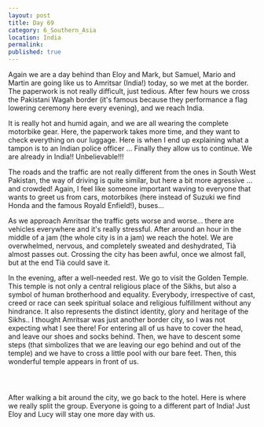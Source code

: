 ```yaml
---
layout: post
title: Day 69
category: 6_Southern_Asia
location: India
permalink: 
published: true
---
```


Again we are a day behind than Eloy and Mark, but Samuel, Mario and Martin are going like us to Amritsar (India!) today, so we met at the border. The paperwork is not really difficult, just tedious. After few hours we cross the Pakistani Wagah border (it's famous because they performance a flag lowering ceremony here every evening), and we reach India.

It is really hot and humid again, and we are all wearing the complete motorbike gear. Here, the paperwork takes more time, and they want to check everything on our luggage. Here is when I end up explaining what a tampon is to an Indian police officer ... Finally they allow us to continue. We are already in India!! Unbelievable!!!

The roads and the traffic are not really different from the ones in South West Pakistan, the way of driving is quite similar, but here a bit more agressive ... and crowded! Again, I feel like someone important waving to everyone that wants to greet us from cars, motorbikes (here instead of Suzuki we find Honda and the famous Royald Enfield!), buses...

As we approach Amritsar the traffic gets worse and worse... there are vehicles everywhere and it's really stressful. After around an hour in the middle of a jam (the whole city is in a jam) we reach the hotel. We are overwhelmed, nervous, and completely sweated and deshydrated, Tià almost passes out. Crossing the city has been awful, once we almost fall, but at the end Tià could save it.

In the evening, after a well-needed rest. We go to visit the Golden Temple. This temple is not only a central religious place of the Sikhs, but also a symbol of human brotherhood and equality. Everybody, irrespective of cast, creed or race can seek spiritual solace and religious fulfillment without any hindrance. It also represents the distinct identity, glory and heritage of the Sikhs.. I thought Amritsar was just another border city, so I was not expecting what I see there! For entering all of us have to cover the head, and leave our shoes and socks behind. Then, we have to descent some steps (that simbolizes that we are leaving our ego behind and out of the temple) and we have to cross a little pool with our bare feet. Then, this wonderful temple appears in front of us.

<p><a
href="https://lh3.googleusercontent.com/IS0a-Ehe-9_CHfHnEKaX4M7lQg5WK2_3NuuFCyC1a_KGVapFaQaV0yo8pg2OYMNHeFkNtn_ga-5QkKhJhajIQqHxBbaCsUkfbKZDsiWJWlH4R4DF9R2vYj3-lWTMeF3aLY71QqRN_9bJfzW1DnWBI3uaf801Mh7VcMr8eV5qs6BhCE_UU7C-Zur24f7vCv_Oz3qKcScQtb9n2sJRY55SaEN0v7S7XTFdqUoI-A5EqERnEqwR0vWDbbXLsaxClW3voKodCEaTMUquMdNTySgXHFRbwon8DZ_Mr89wUcZAsmXh8PqLwQZXyMJgy21r64nzBazuBfvtkjvBP0KZdF1hX7QsTCLeOGdt8xoTA44eRtx6WZYBQzuCLVgi846kTMoD495H73IZWs77aEGtnTu8kWWolaZapKvae8QAWqw59QQf0Gko5jDE9IFdCwYfVZ6cdJcJDtoiuGO8xhcfley9FrSetVdR53QbrcgJpvE5LTLZ3kgMZgY7BivCUhnkReGOXUj5GOratqrLKhFUvX_YJbZK6ago8PCM550D0ko4MSogTr2Mc3EY2Un_77X-ZeiRBn11Zt-cVPf1C_fQMJhDlApwa6a8uJfNn28suK1jBlXT6WXlEdSTWXUPT9UNAONZm003YoW8nkQCuNvgGkVpiTPIs5pJP7QOT7dKazTCMSBjG8WLdLT0exAwBw=w1043-h782-no"><img 
src="https://lh3.googleusercontent.com/IS0a-Ehe-9_CHfHnEKaX4M7lQg5WK2_3NuuFCyC1a_KGVapFaQaV0yo8pg2OYMNHeFkNtn_ga-5QkKhJhajIQqHxBbaCsUkfbKZDsiWJWlH4R4DF9R2vYj3-lWTMeF3aLY71QqRN_9bJfzW1DnWBI3uaf801Mh7VcMr8eV5qs6BhCE_UU7C-Zur24f7vCv_Oz3qKcScQtb9n2sJRY55SaEN0v7S7XTFdqUoI-A5EqERnEqwR0vWDbbXLsaxClW3voKodCEaTMUquMdNTySgXHFRbwon8DZ_Mr89wUcZAsmXh8PqLwQZXyMJgy21r64nzBazuBfvtkjvBP0KZdF1hX7QsTCLeOGdt8xoTA44eRtx6WZYBQzuCLVgi846kTMoD495H73IZWs77aEGtnTu8kWWolaZapKvae8QAWqw59QQf0Gko5jDE9IFdCwYfVZ6cdJcJDtoiuGO8xhcfley9FrSetVdR53QbrcgJpvE5LTLZ3kgMZgY7BivCUhnkReGOXUj5GOratqrLKhFUvX_YJbZK6ago8PCM550D0ko4MSogTr2Mc3EY2Un_77X-ZeiRBn11Zt-cVPf1C_fQMJhDlApwa6a8uJfNn28suK1jBlXT6WXlEdSTWXUPT9UNAONZm003YoW8nkQCuNvgGkVpiTPIs5pJP7QOT7dKazTCMSBjG8WLdLT0exAwBw=w1043-h782-no" class="oversize" alt=""></a></p>

<p><a
href="https://lh3.googleusercontent.com/6K11Z-VM4ft9qjxzq0DRpNHfszmuRh6MRy8S4rPw-FHaeEDpHay2moVM82_8XE2iMLjcsOsZ0TFkSPWqE3XnEAfEAjM_nDIVSOsIr-DZM0EOBzA8VapOkHd5Sk2xsVRwtv6DbvsgxscFchQn4UxCcr1jqRa7D_HfGbwiNH5JKIKMP7HCrymLK2e3yQ0x-K7hEvVWW8D2JMVfqSS-2OlJFwYQisN1zNPRBSyvmTVfjYfD1NDTVp4axwEsvhvnwnycMcurGyKZ2WCjccDBAxiaSXQ3YZcVwIgGxrc2fcauBu83DvWp-ubRBvE4NFzJYT5kkP6HrBnKipyyQ6Jfp3LmhgOIbTGSl8lKoFJRd32JvVVhXtrgZ5wFbiQPTKodarFz0YUTzIkP88O9oM1FKPgu-K6P3dv2TLwKcLSpa8iqT65FrZxLqkkRpqePYhFxRN9PG9qph2ZarfIInnDkqR9lEZv-Z7W_anjnFzJeKvuR-qVZNYl2IiF9w-usu94ZlrFqvDQV0R_0s_CkIl08GzPsnyopjhjhpncVON-wvagBajRzCn_umwd5yrXG6fLYzriUrJh92hmL9xwjxddBsgKpRIzhcc6YlSbngeOJEhy4M3Qq37deEK2B7ECRi26og8jQ4m-eb45KNPgcx_nQfQdv-CvN6fPmkXCI4mtAbj7PNJzVuZlx59dKb7RZxg=w835-h626-no"><img 
src="https://lh3.googleusercontent.com/6K11Z-VM4ft9qjxzq0DRpNHfszmuRh6MRy8S4rPw-FHaeEDpHay2moVM82_8XE2iMLjcsOsZ0TFkSPWqE3XnEAfEAjM_nDIVSOsIr-DZM0EOBzA8VapOkHd5Sk2xsVRwtv6DbvsgxscFchQn4UxCcr1jqRa7D_HfGbwiNH5JKIKMP7HCrymLK2e3yQ0x-K7hEvVWW8D2JMVfqSS-2OlJFwYQisN1zNPRBSyvmTVfjYfD1NDTVp4axwEsvhvnwnycMcurGyKZ2WCjccDBAxiaSXQ3YZcVwIgGxrc2fcauBu83DvWp-ubRBvE4NFzJYT5kkP6HrBnKipyyQ6Jfp3LmhgOIbTGSl8lKoFJRd32JvVVhXtrgZ5wFbiQPTKodarFz0YUTzIkP88O9oM1FKPgu-K6P3dv2TLwKcLSpa8iqT65FrZxLqkkRpqePYhFxRN9PG9qph2ZarfIInnDkqR9lEZv-Z7W_anjnFzJeKvuR-qVZNYl2IiF9w-usu94ZlrFqvDQV0R_0s_CkIl08GzPsnyopjhjhpncVON-wvagBajRzCn_umwd5yrXG6fLYzriUrJh92hmL9xwjxddBsgKpRIzhcc6YlSbngeOJEhy4M3Qq37deEK2B7ECRi26og8jQ4m-eb45KNPgcx_nQfQdv-CvN6fPmkXCI4mtAbj7PNJzVuZlx59dKb7RZxg=w835-h626-no" class="oversize" alt=""></a></p>

<p><a
href="https://lh3.googleusercontent.com/j_paC3pvNZV3MBjaNQiFjM74bNQ1klzB8ANKA3S-ymuLUm_F5zxpGcuC2NIhovfRMzKOlAdJAlGmUWYdZqoD9GlSTm20zK_3q61v776k7z-1kWNeIrMGNn5jl8n9cKvZc0cDbpw78EVP_6ThtRpHOD8Jdg2nqyAHrNxTGe78oDrCOKE_ER8o8lJBTTLzwETBN6kPVLvC0ge4qEFStA3PVzoo7FQ6ogvhx_9FIC81NsSzEAGwXILySrAo3Eso4uhIbuP0NtNocupS4dwZulbMo6u31HuVPPWg5xzSzrZyku2MBvWvQ34uaq3UnOvf4bzm2FEhqfopHPi6iXdl2vOVD_8CmoY7vo-eEBXT5PUTV4p2TWljYeP6gZLaATP9h1F2Qu9UmAGrq0h1bfJL7kFZp5kXVRUfZ0PENYx00Rl5QBAYjx9L7naOhanHFmeVoOJEgxgJYtD2e2LfiCjSPLBzq0w1JYyZ8GVK-foTFfmYTWACPekZAd-b8MQhSoPE0ErLeOOwfpLw3e0KXJU5prg4Y0319QPTT_Z1K_dPf7r6j9Pjtb3D7TDNcw1kXDNrDSk4KdK65W6GxnvmeIx4cTzJ5JoNO7dtkG2YfFmbUSDiOyyxUDLN2-cPdGJyXneCq1R-eUkTBXh9BvDT_CxHw5yUaAwOFZp-ejrLv2qLIGNljXt355Nb6fJyF2j54w=w1044-h783-no"><img 
src="https://lh3.googleusercontent.com/j_paC3pvNZV3MBjaNQiFjM74bNQ1klzB8ANKA3S-ymuLUm_F5zxpGcuC2NIhovfRMzKOlAdJAlGmUWYdZqoD9GlSTm20zK_3q61v776k7z-1kWNeIrMGNn5jl8n9cKvZc0cDbpw78EVP_6ThtRpHOD8Jdg2nqyAHrNxTGe78oDrCOKE_ER8o8lJBTTLzwETBN6kPVLvC0ge4qEFStA3PVzoo7FQ6ogvhx_9FIC81NsSzEAGwXILySrAo3Eso4uhIbuP0NtNocupS4dwZulbMo6u31HuVPPWg5xzSzrZyku2MBvWvQ34uaq3UnOvf4bzm2FEhqfopHPi6iXdl2vOVD_8CmoY7vo-eEBXT5PUTV4p2TWljYeP6gZLaATP9h1F2Qu9UmAGrq0h1bfJL7kFZp5kXVRUfZ0PENYx00Rl5QBAYjx9L7naOhanHFmeVoOJEgxgJYtD2e2LfiCjSPLBzq0w1JYyZ8GVK-foTFfmYTWACPekZAd-b8MQhSoPE0ErLeOOwfpLw3e0KXJU5prg4Y0319QPTT_Z1K_dPf7r6j9Pjtb3D7TDNcw1kXDNrDSk4KdK65W6GxnvmeIx4cTzJ5JoNO7dtkG2YfFmbUSDiOyyxUDLN2-cPdGJyXneCq1R-eUkTBXh9BvDT_CxHw5yUaAwOFZp-ejrLv2qLIGNljXt355Nb6fJyF2j54w=w1044-h783-no" class="oversize" alt=""></a></p>

After walking a bit around the city, we go back to the hotel. Here is where we really split the group. Everyone is going to a different part of India! Just Eloy and Lucy will stay one more day with us.